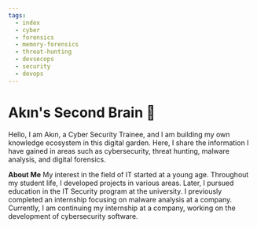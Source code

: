 ```yaml
---
tags:
  - index
  - cyber
  - forensics
  - memory-forensics
  - threat-hunting
  - devsecops
  - security
  - devops
---
```

# Akın's Second Brain 🧠

Hello, I am Akın, a Cyber Security Trainee, and I am building my own knowledge ecosystem in this digital garden. Here, I share the information I have gained in areas such as cybersecurity, threat hunting, malware analysis, and digital forensics.

**About Me** 
My interest in the field of IT started at a young age. Throughout my student life, I developed projects in various areas. Later, I pursued education in the IT Security program at the university. I previously completed an internship focusing on malware analysis at a company. Currently, I am continuing my internship at a company, working on the development of cybersecurity software.